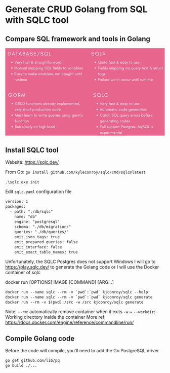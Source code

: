 # Generate CRUD Golang from SQL with SQLC tool

## Compare SQL framework and tools in Golang
![img_5.png](img_5.png)

## Install SQLC tool
Website: https://sqlc.dev/

From Go: `go install github.com/kyleconroy/sqlc/cmd/sqlc@latest`


`.\sqlc.exe init`

Edit `sqlc.yaml` configuration file
```aidl
version: 1
packages:
  - path: "./db/sqlc"
    name: "db"
    engine: "postgresql"
    schema: "./db/migration/"
    queries: "./db/queries/"
    emit_json_tags: true
    emit_prepared_queries: false
    emit_interface: false
    emit_exact_table_names: true
```

Unfortunately, the SQLC Postgres does not support Windows
I will go to https://play.sqlc.dev/ to generate the Golang code
or I will use the Docker container of sqlc

docker run [OPTIONS] IMAGE [COMMAND] [ARG...]


```
docker run --name sqlc --rm -v `pwd`:`pwd` kjconroy/sqlc --help
docker run --name sqlc --rm -v `pwd`:`pwd` kjconroy/sqlc generate
docker run --rm -v $(pwd):/src -w /src kjconroy/sqlc generate
```
Note:
`--rm`: automatically remove container when it exits
`-w` ~ `--workdir`: Working directory inside the container
More ref: https://docs.docker.com/engine/reference/commandline/run/




## Compile Golang code
Before the code will compile, you’ll need to add the Go PostgreSQL driver
```aidl
go get github.com/lib/pq
go build ./...
```